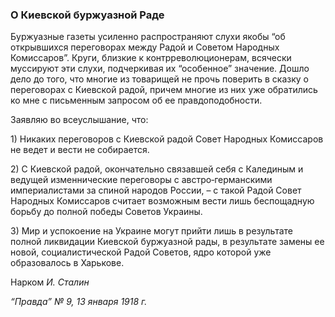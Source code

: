 ### О Киевской буржуазной Раде

Буржуазные газеты усиленно распространяют слухи якобы “об открывшихся переговорах между Радой и Советом Народных Комиссаров”. Круги, близкие к контрреволюционерам, всячески муссируют эти слухи, подчеркивая их “особенное” значение. Дошло дело до того, что многие из товарищей не прочь поверить в сказку о переговорах с Киевской радой, причем многие из них уже обратились ко мне с письменным запросом об ее правдоподобности.

Заявляю во всеуслышание, что:

1) Никаких переговоров с Киевской радой Совет Народных Комиссаров не ведет и вести не собирается.

2) С Киевской радой, окончательно связавшей себя с Калединым и ведущей изменнические переговоры с австро‑германскими империалистами за спиной народов России, – с такой Радой Совет Народных Комиссаров считает возможным вести лишь беспощадную борьбу до полной победы Советов Украины.

3) Мир и успокоение на Украине могут прийти лишь в результате полной ликвидации Киевской буржуазной рады, в результате замены ее новой, социалистической Радой Советов, ядро которой уже образовалось в Харькове.

Нарком _И. Сталин_

_“Правда” №_ _9, 13 января 1918_ _г._
